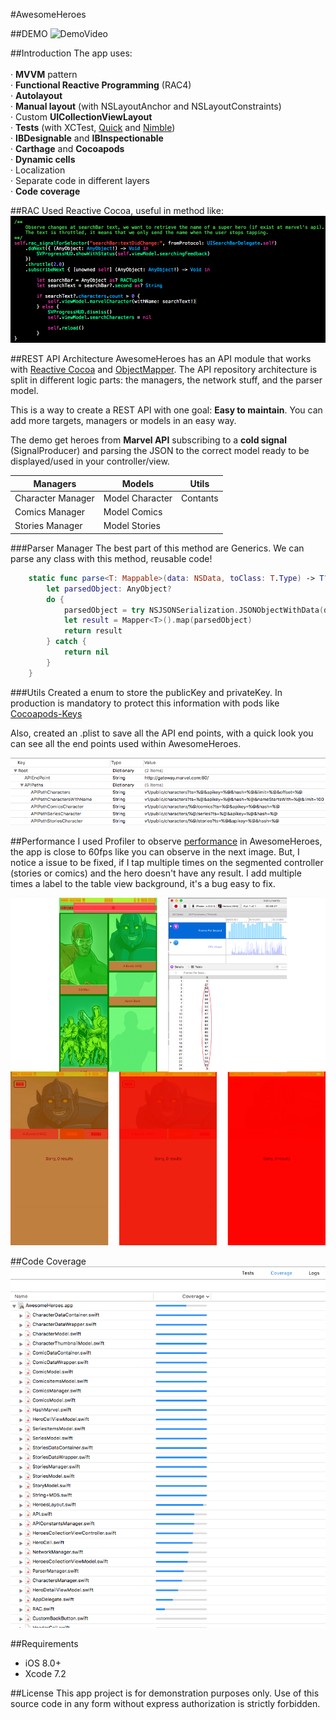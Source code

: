 #AwesomeHeroes


##DEMO
![DemoVideo](https://raw.githubusercontent.com/MoralAlberto/AwesomeHeroes/develop/demoImages/demoVideo.gif)

##Introduction
The app uses:<br><br>
 · **MVVM** pattern<br>
 · **Functional Reactive Programming** (RAC4)<br>
 · **Autolayout** <br>
 · **Manual layout** (with NSLayoutAnchor and NSLayoutConstraints)<br>
 · Custom **UICollectionViewLayout**<br>
 · **Tests** (with XCTest, [Quick](https://github.com/Quick/Quick) and [Nimble](https://github.com/Quick/Nimble))<br>
 · **IBDesignable** and **IBInspectionable**<br>
 · **Carthage** and **Cocoapods**<br>
 · **Dynamic cells**<br>
 · Localization<br>
 · Separate code in different layers<br>
 · **Code coverage**<br>

##RAC
Used Reactive Cocoa, useful in method like:
![rac](https://raw.githubusercontent.com/MoralAlberto/AwesomeHeroes/develop/demoImages/rac.png)

##REST API Architecture
AwesomeHeroes has an API module that works with [Reactive Cocoa](https://github.com/ReactiveCocoa/ReactiveCocoa) and [ObjectMapper](https://github.com/Hearst-DD/ObjectMapper). The API repository architecture is split in different logic parts: the managers, the network stuff, and the parser model.

This is a way to create a REST API with one goal: **Easy to maintain**. You can add more targets, managers or models in an easy way.

The demo get heroes from **Marvel API** subscribing to a **cold signal** (SignalProducer) and parsing the JSON to the correct model ready to be displayed/used in your controller/view.

Managers 	 | 			Models | 	Utils
------------ | ------------- | ------------
Character Manager | Model Character  | Contants
Comics Manager 	| Model Comics  	| 
Stories Manager | Model Stories |

###Parser Manager
The best part of this method are Generics. We can parse any class with this method, reusable code! 

```swift
    static func parse<T: Mappable>(data: NSData, toClass: T.Type) -> T? {
        let parsedObject: AnyObject?
        do {
            parsedObject = try NSJSONSerialization.JSONObjectWithData(data, options: NSJSONReadingOptions.AllowFragments)
            let result = Mapper<T>().map(parsedObject)
            return result
        } catch {
            return nil
        }
    }
```
###Utils
Created a enum to store the publicKey and privateKey. In production is mandatory to protect this information with pods like [Cocoapods-Keys](https://github.com/orta/cocoapods-keys)

Also, created an .plist to save all the API end points, with a quick look you can see all the end points used within AwesomeHeroes.

![plist](https://raw.githubusercontent.com/MoralAlberto/AwesomeHeroes/develop/demoImages/plist.png)

##Performance
I used Profiler to observe [performance](https://yalantis.com/blog/mastering-uikit-performance/) in AwesomeHeroes, the app is close to 60fps like you can observe in the next image. But, I notice a issue to be fixed, if I tap multiple times on the segmented controller (stories or comics) and the hero doesn't have any result. I add multiple times a label to the table view background, it's a bug easy to fix.

![performance](https://raw.githubusercontent.com/MoralAlberto/AwesomeHeroes/develop/demoImages/performance.png)
 
##Code Coverage
![codeCoverage](https://raw.githubusercontent.com/MoralAlberto/AwesomeHeroes/develop/demoImages/codeCoverage.png)

##Requirements
- iOS 8.0+
- Xcode 7.2

##License
This app project is for demonstration purposes only. Use of this source code in any form without express authorization is strictly forbidden.